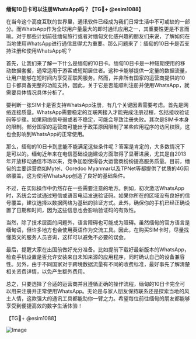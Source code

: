 **缅甸10日卡可以注册WhatsApp吗？【TG💪+ @esim1088】**

在当今这个高度互联的世界里，通讯软件已经成为我们日常生活中不可或缺的一部分。而WhatsApp作为全球用户量最大的即时通讯应用之一，其重要性更是不言而喻。对于那些计划前往缅甸旅行或者对缅甸文化感兴趣的朋友们来说，了解如何在当地使用WhatsApp进行通信显得尤为重要。那么问题来了：缅甸的10日卡是否支持注册和使用WhatsApp呢？

首先，让我们来了解一下什么是缅甸的10日卡。缅甸10日卡是一种短期使用的移动数据套餐，通常适用于游客或短期居住者。这种卡能够提供一定量的数据流量，让用户能够在短时间内享受互联网服务。然而，并非所有国家的运营商提供的10日卡都具备完整的功能支持，因此，关于它是否能顺利注册并使用WhatsApp，就需要具体情况具体分析了。

要判断一张SIM卡是否支持WhatsApp注册，有几个关键因素需要考虑。首先是网络连接质量。WhatsApp需要稳定的互联网接入才能完成注册过程，包括接收验证码等步骤。如果网络信号弱或者不稳定，可能会导致注册失败。其次是SIM卡本身的限制。部分国家的运营商可能出于政策原因限制了某些应用程序的访问权限，这也会影响到WhatsApp的正常使用。

那么，缅甸的10日卡到底能不能满足这些条件呢？答案是肯定的，大多数情况下是可以的。缅甸近年来在电信基础设施建设方面取得了显著进展，尤其是自2013年开放移动通信市场以来，竞争加剧使得各大运营商纷纷提高服务质量。目前，缅甸的主要运营商如Mytel、Ooredoo Myanmar以及TPNet等都提供了优质的4G网络覆盖，这为使用WhatsApp创造了良好的基础条件。

不过，在实际操作中仍然存在一些需要注意的地方。例如，初次激活WhatsApp时，系统会尝试通过短信或语音电话发送验证码。如果你所在的区域没有良好的信号覆盖，建议选择以数据网络为基础的验证方式。此外，确保你的手机已经正确设置了日期和时间，因为这些信息也会影响验证码的有效性。

当然，除了技术层面的问题外，语言障碍也可能成为阻碍。虽然缅甸的官方语言是缅甸语，但许多地方也会使用英语作为交流工具。因此，在购买SIM卡时，尽量找懂英文的服务人员咨询，这样可以避免不必要的误会。

最后，提醒大家在出国前做好充分准备。比如提前下载好最新版本的WhatsApp，检查手机设置是否允许安装来自未知来源的应用程序，同时确认自己的设备兼容性。另外，由于不同国家对于跨境数据流量有不同的收费标准，最好事先了解清楚相关资费详情，以免产生额外费用。

总之，只要选择了合适的运营商并且遵循正确的操作流程，缅甸的10日卡完全可以用来注册并正常使用WhatsApp。无论是与家人朋友保持联系还是探索当地的风土人情，这款强大的通讯工具都能助你一臂之力。希望每位前往缅甸的朋友都能够享受到便捷高效的数字生活体验！ 

【TG💪+ @esim1088】

![Image](https://i.postimg.cc/4NQfJmqS/Snipaste-2025-05-13-00-14-12.png)